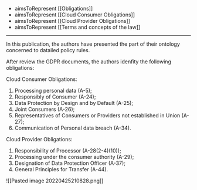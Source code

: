 - aimsToRepresent [[Obligations]]
- aimsToRepresent [[Cloud Consumer Obligations]]
- aimsToRepresent [[Cloud Provider Obligations]]
- aimsToRepresent [[Terms and concepts of the law]]

---

In this publication, the authors have presented the part of their ontology concerned to datailed policy rules.

After review the GDPR documents, the authors idenfity the following obligations:

Cloud Consumer Obligations:
1. Processing personal data (A-5);
2. Responsibly of Consumer (A-24);
3. Data Protection by Design and by Default (A-25);
4. Joint Consumers (A-26);
5. Representatives of Consumers or Providers not established in Union (A-27); 
6. Communication of Personal data breach (A-34).

Cloud Provider Obligations:
1. Responsibility of Processor (A-28(2-4)(10)); 
2. Processing under the consumer authority (A-29);
3. Designation of Data Protection Officer (A-37);
4. General Principles for Transfer (A-44).

![[Pasted image 20220425210828.png]]